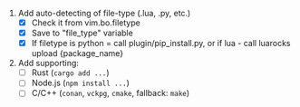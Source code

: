 1. Add auto-detecting of file-type (.lua, .py, etc.)  
    - [x] Check it from vim.bo.filetype  
    - [x] Save to "file_type" variable  
    - [x] If filetype is python = call plugin/pip_install.py, or if lua - call luarocks upload {package_name}
2. Add supporting: 
    - [ ] Rust (`cargo add ...`)
    - [ ] Node.js (`npm install ...`)
    - [ ] C/C++ (`conan`, `vckpg`, `cmake`, fallback: `make`)
